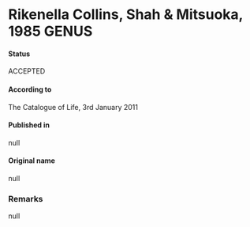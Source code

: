 # Rikenella Collins, Shah & Mitsuoka, 1985 GENUS

#### Status
ACCEPTED

#### According to
The Catalogue of Life, 3rd January 2011

#### Published in
null

#### Original name
null

### Remarks
null